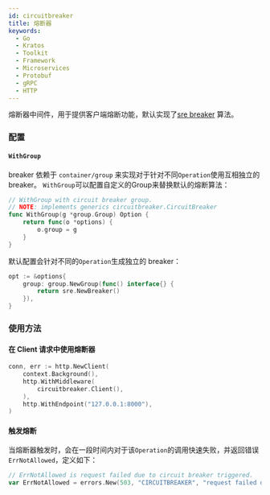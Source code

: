 ```yaml
---
id: circuitbreaker
title: 熔断器
keywords:
  - Go
  - Kratos
  - Toolkit
  - Framework
  - Microservices
  - Protobuf
  - gRPC
  - HTTP
---
```


熔断器中间件，用于提供客户端熔断功能，默认实现了[sre breaker](https://github.com/go-kratos/aegis/tree/main/circuitbreaker/sre) 算法。

### 配置

#### `WithGroup`

breaker 依赖于 `container/group` 来实现对于针对不同`Operation`使用互相独立的 breaker。
`WithGroup`可以配置自定义的Group来替换默认的熔断算法：

```go
// WithGroup with circuit breaker group.
// NOTE: implements generics circuitbreaker.CircuitBreaker
func WithGroup(g *group.Group) Option {
	return func(o *options) {
		o.group = g
	}
}
```

默认配置会针对不同的`Operation`生成独立的 breaker：
```go
opt := &options{
	group: group.NewGroup(func() interface{} {
		return sre.NewBreaker()
	}),
}
```

### 使用方法

#### 在 Client 请求中使用熔断器

```go
conn, err := http.NewClient(
	context.Background(),
	http.WithMiddleware(
		circuitbreaker.Client(),
	),
	http.WithEndpoint("127.0.0.1:8000"),
)
```

#### 触发熔断

当熔断器触发时，会在一段时间内对于该`Operation`的调用快速失败，并返回错误`ErrNotAllowed`，定义如下：

```go
// ErrNotAllowed is request failed due to circuit breaker triggered.
var ErrNotAllowed = errors.New(503, "CIRCUITBREAKER", "request failed due to circuit breaker triggered")
```
